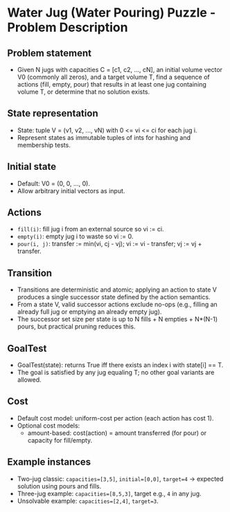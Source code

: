 # Water Jug (Water Pouring) Puzzle - Problem Description

## Problem statement
- Given N jugs with capacities C = [c1, c2, ..., cN], an initial volume vector V0 (commonly all zeros), and a target volume T, find a sequence of actions (fill, empty, pour) that results in at least one jug containing volume T, or determine that no solution exists.

## State representation
- State: tuple V = (v1, v2, ..., vN) with 0 <= vi <= ci for each jug i.
- Represent states as immutable tuples of ints for hashing and membership tests.

## Initial state
- Default: V0 = (0, 0, ..., 0).
- Allow arbitrary initial vectors as input.

## Actions
- `fill(i)`: fill jug i from an external source so vi := ci.
- `empty(i)`: empty jug i to waste so vi := 0.
- `pour(i, j)`: transfer := min(vi, cj - vj); vi := vi - transfer; vj := vj + transfer.

## Transition
- Transitions are deterministic and atomic; applying an action to state V produces a single successor state defined by the action semantics.
- From a state V, valid successor actions exclude no-ops (e.g., filling an already full jug or emptying an already empty jug).
- The successor set size per state is up to N fills + N empties + N*(N-1) pours, but practical pruning reduces this.

## GoalTest
- GoalTest(state): returns True iff there exists an index i with state[i] == T.
- The goal is satisfied by any jug equaling T; no other goal variants are allowed.

## Cost
- Default cost model: uniform-cost per action (each action has cost 1).
- Optional cost models:
  - amount-based: cost(action) = amount transferred (for pour) or capacity for fill/empty.

## Example instances
- Two-jug classic: `capacities=[3,5]`, `initial=[0,0]`, `target=4` -> expected solution using pours and fills.
- Three-jug example: `capacities=[8,5,3]`, target e.g., `4` in any jug.
- Unsolvable example: `capacities=[2,4]`, `target=3`.
